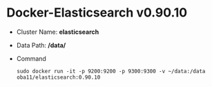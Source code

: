 # Docker-Elasticsearch v0.90.10

* Cluster Name: **elasticsearch**
* Data Path: **/data/**

* Command

  ```
  sudo docker run -it -p 9200:9200 -p 9300:9300 -v ~/data:/data oba11/elasticsearch:0.90.10
  ```
